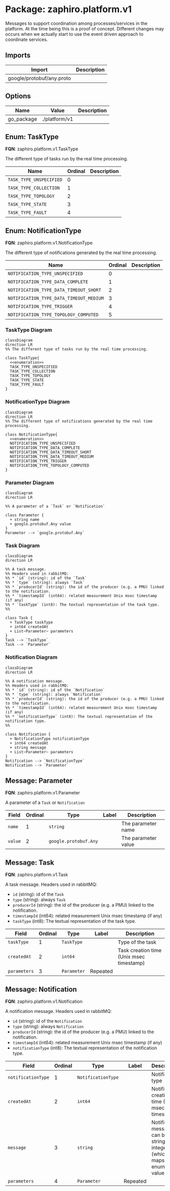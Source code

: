 # Package: zaphiro.platform.v1

<!-- markdownlint-disable --> 
Messages to support coordination among processes/services in the platform.
At the time being this is a proof of concept. Different changes may occurs
when we actually start to use the event driven approach to coordinate
services.


## Imports

| Import                    | Description                                                                                                                                                                                                                                                                                                                                                                                                                                                                                                                                                                |
|---------------------------|----------------------------------------------------------------------------------------------------------------------------------------------------------------------------------------------------------------------------------------------------------------------------------------------------------------------------------------------------------------------------------------------------------------------------------------------------------------------------------------------------------------------------------------------------------------------------|
| google/protobuf/any.proto |   |



## Options

| Name       | Value         | Description |
|------------|---------------|-------------|
| go_package | ./platform/v1 |             |



## Enum: TaskType

**FQN**: zaphiro.platform.v1.TaskType

The different type of tasks run by the real time processing.


| Name                    | Ordinal | Description |
|-------------------------|---------|-------------|
| `TASK_TYPE_UNSPECIFIED` | 0       |             |
| `TASK_TYPE_COLLECTION`  | 1       |             |
| `TASK_TYPE_TOPOLOGY`    | 2       |             |
| `TASK_TYPE_STATE`       | 3       |             |
| `TASK_TYPE_FAULT`       | 4       |             |


## Enum: NotificationType

**FQN**: zaphiro.platform.v1.NotificationType

The different type of notifications generated by the real time processing.


| Name                                    | Ordinal | Description |
|-----------------------------------------|---------|-------------|
| `NOTIFICATION_TYPE_UNSPECIFIED`         | 0       |             |
| `NOTIFICATION_TYPE_DATA_COMPLETE`       | 1       |             |
| `NOTIFICATION_TYPE_DATA_TIMEOUT_SHORT`  | 2       |             |
| `NOTIFICATION_TYPE_DATA_TIMEOUT_MEDIUM` | 3       |             |
| `NOTIFICATION_TYPE_TRIGGER`             | 4       |             |
| `NOTIFICATION_TYPE_TOPOLOGY_COMPUTED`   | 5       |             |



### TaskType Diagram

```mermaid
classDiagram
direction LR
%% The different type of tasks run by the real time processing.

class TaskType{
  <<enumeration>>
  TASK_TYPE_UNSPECIFIED
  TASK_TYPE_COLLECTION
  TASK_TYPE_TOPOLOGY
  TASK_TYPE_STATE
  TASK_TYPE_FAULT
}
```
### NotificationType Diagram

```mermaid
classDiagram
direction LR
%% The different type of notifications generated by the real time processing.

class NotificationType{
  <<enumeration>>
  NOTIFICATION_TYPE_UNSPECIFIED
  NOTIFICATION_TYPE_DATA_COMPLETE
  NOTIFICATION_TYPE_DATA_TIMEOUT_SHORT
  NOTIFICATION_TYPE_DATA_TIMEOUT_MEDIUM
  NOTIFICATION_TYPE_TRIGGER
  NOTIFICATION_TYPE_TOPOLOGY_COMPUTED
}
```
### Parameter Diagram

```mermaid
classDiagram
direction LR

%% A parameter of a `Task` or `Notification`

class Parameter {
  + string name
  + google.protobuf.Any value
}
Parameter --> `google.protobuf.Any`

```
### Task Diagram

```mermaid
classDiagram
direction LR

%% A task message.
%% Headers used in rabbitMQ:
%% * `id` (string): id of the `Task`
%% * `type` (string): always `Task`
%% * `producerId` (string): the id of the producer (e.g. a PMU) linked to the notification.
%% * `timestampId` (int64): related measurement Unix msec timestamp (if any)
%% * `taskType` (int8): The textual representation of the task type.
%% 

class Task {
  + TaskType taskType
  + int64 createdAt
  + List~Parameter~ parameters
}
Task --> `TaskType`
Task --> `Parameter`

```
### Notification Diagram

```mermaid
classDiagram
direction LR

%% A notification message.
%% Headers used in rabbitMQ:
%% * `id` (string): id of the `Notification`
%% * `type` (string): always `Notification`
%% * `producerId` (string): the id of the producer (e.g. a PMU) linked to the notification.
%% * `timestampId` (int64): related measurement Unix msec timestamp (if any)
%% * `notificationType` (int8): The textual representation of the notification type.
%% 

class Notification {
  + NotificationType notificationType
  + int64 createdAt
  + string message
  + List~Parameter~ parameters
}
Notification --> `NotificationType`
Notification --> `Parameter`

```

## Message: Parameter

**FQN**: zaphiro.platform.v1.Parameter

A parameter of a `Task` or `Notification`


| Field   | Ordinal | Type                  | Label | Description          |
|---------|---------|-----------------------|-------|----------------------|
| `name`  | 1       | `string`              |       | The parameter name   |
| `value` | 2       | `google.protobuf.Any` |       | The parameter value  |




## Message: Task

**FQN**: zaphiro.platform.v1.Task

A task message.
Headers used in rabbitMQ:
* `id` (string): id of the `Task`
* `type` (string): always `Task`
* `producerId` (string): the id of the producer (e.g. a PMU) linked to the notification.
* `timestampId` (int64): related measurement Unix msec timestamp (if any)
* `taskType` (int8): The textual representation of the task type.



| Field        | Ordinal | Type        | Label    | Description                               |
|--------------|---------|-------------|----------|-------------------------------------------|
| `taskType`   | 1       | `TaskType`  |          | Type of the task                          |
| `createdAt`  | 2       | `int64`     |          | Task creation time (Unix msec timestamp)  |
| `parameters` | 3       | `Parameter` | Repeated |                                           |




## Message: Notification

**FQN**: zaphiro.platform.v1.Notification

A notification message.
Headers used in rabbitMQ:
* `id` (string): id of the `Notification`
* `type` (string): always `Notification`
* `producerId` (string): the id of the producer (e.g. a PMU) linked to the notification.
* `timestampId` (int64): related measurement Unix msec timestamp (if any)
* `notificationType` (int8): The textual representation of the notification type.



| Field              | Ordinal | Type               | Label    | Description                                                                          |
|--------------------|---------|--------------------|----------|--------------------------------------------------------------------------------------|
| `notificationType` | 1       | `NotificationType` |          | Notification type                                                                    |
| `createdAt`        | 2       | `int64`            |          | Notification creation time (Unix msec timestamp)                                     |
| `message`          | 3       | `string`           |          | Notification message, it can be a string or a integer (which maps to a enum value).  |
| `parameters`       | 4       | `Parameter`        | Repeated |                                                                                      |






<!-- Created by: Proto Diagram Tool -->
<!-- https://github.com/GoogleCloudPlatform/proto-gen-md-diagrams -->

